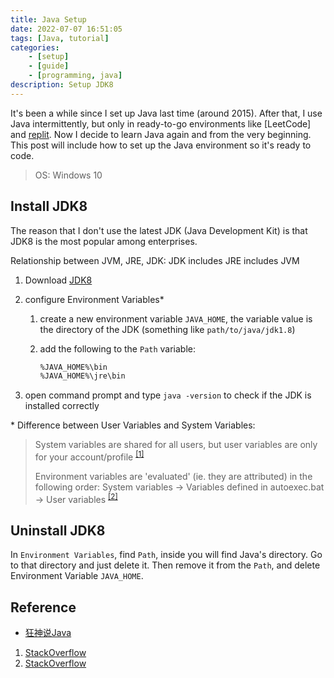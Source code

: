 ```yaml
---
title: Java Setup
date: 2022-07-07 16:51:05
tags: [Java, tutorial]
categories:
    - [setup]
    - [guide]
    - [programming, java]
description: Setup JDK8
---
```


It's been a while since I set up Java last time (around 2015). After that, I use Java intermittently, but only in ready-to-go environments like [LeetCode] and [replit](https://replit.com/). Now I decide to learn Java again and from the very beginning. This post will include how to set up the Java environment so it's ready to code.

> OS: Windows 10

## Install JDK8

The reason that I don't use the latest JDK (Java Development Kit) is that JDK8 is the most popular among enterprises.

Relationship between JVM, JRE, JDK: JDK includes JRE includes JVM

1. Download [JDK8](https://www.oracle.com/java/technologies/downloads/)
2. configure Environment Variables*
   1. create a new environment variable `JAVA_HOME`, the variable value is the directory of the JDK (something like `path/to/java/jdk1.8`)
   2. add the following to the `Path` variable:

      ``` bash
      %JAVA_HOME%\bin
      %JAVA_HOME%\jre\bin
      ```

3. open command prompt and type `java -version` to check if the JDK is installed correctly

\* Difference between User Variables and System Variables:

> System variables are shared for all users, but user variables are only for your account/profile <sup>[[1]](<https://stackoverflow.com/a/4477681/13720936>)</sup>
>
> Environment variables are 'evaluated' (ie. they are attributed) in the following order: System variables -> Variables defined in autoexec.bat -> User variables <sup>[[2]](https://stackoverflow.com/a/16305526/13720936)</sup>

## Uninstall JDK8

In `Environment Variables`, find `Path`, inside you will find Java's directory. Go to that directory and just delete it. Then remove it from the `Path`, and delete Environment Variable `JAVA_HOME`.

## Reference

- [狂神说Java](https://www.bilibili.com/video/BV12J41137hu?p=17&spm_id_from=pageDriver&vd_source=99a1bb3a7187eeea1a5ee8e957c968a7)

1. [StackOverflow](https://stackoverflow.com/a/4477681/13720936)
2. [StackOverflow](https://stackoverflow.com/a/16305526/13720936)
